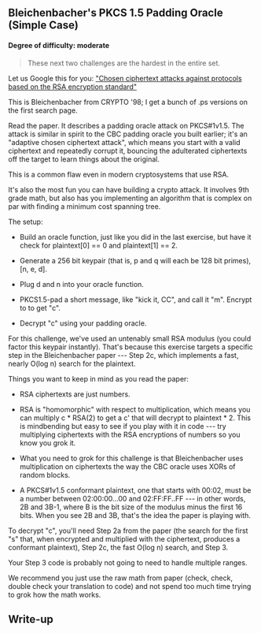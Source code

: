 ## Bleichenbacher's PKCS 1.5 Padding Oracle (Simple Case)

#### Degree of difficulty: moderate

> These next two challenges are the hardest in the entire set.

Let us Google this for you: ["Chosen ciphertext attacks against protocols based on the RSA encryption standard"](http://lmgtfy.com/?q=%22Chosen+ciphertext+attacks+against+protocols+based+on+the+RSA+encryption+standard%22)

This is Bleichenbacher from CRYPTO '98; I get a bunch of .ps versions on the first search page.

Read the paper. It describes a padding oracle attack on PKCS#1v1.5. The attack is similar in spirit to the CBC padding oracle you built earlier; it's an "adaptive chosen ciphertext attack", which means you start with a valid ciphertext and repeatedly corrupt it, bouncing the adulterated ciphertexts off the target to learn things about the original.

This is a common flaw even in modern cryptosystems that use RSA.

It's also the most fun you can have building a crypto attack. It involves 9th grade math, but also has you implementing an algorithm that is complex on par with finding a minimum cost spanning tree.

The setup:

- Build an oracle function, just like you did in the last exercise, but have it check for plaintext[0] == 0 and plaintext[1] == 2.

- Generate a 256 bit keypair (that is, p and q will each be 128 bit primes), [n, e, d].

- Plug d and n into your oracle function.

- PKCS1.5-pad a short message, like "kick it, CC", and call it "m". Encrypt to to get "c".

- Decrypt "c" using your padding oracle.

For this challenge, we've used an untenably small RSA modulus (you could factor this keypair instantly). That's because this exercise targets a specific step in the Bleichenbacher paper --- Step 2c, which implements a fast, nearly O(log n) search for the plaintext.

Things you want to keep in mind as you read the paper:

- RSA ciphertexts are just numbers. 

- RSA is "homomorphic" with respect to multiplication, which means you can multiply c * RSA(2) to get a c' that will decrypt to plaintext * 2. This is mindbending but easy to see if you play with it in code --- try multiplying ciphertexts with the RSA encryptions of numbers so you know you grok it.

- What you need to grok for this challenge is that Bleichenbacher uses multiplication on ciphertexts the way the CBC oracle uses XORs of random blocks. 

- A PKCS#1v1.5 conformant plaintext, one that starts with 00:02, must be a number between 02:00:00...00 and 02:FF:FF..FF --- in other words, 2B and 3B-1, where B is the bit size of the modulus minus the first 16 bits. When you see 2B and 3B, that's the idea the paper is playing with.

To decrypt "c", you'll need Step 2a from the paper (the search for the first "s" that, when encrypted and multiplied with the ciphertext, produces a conformant plaintext), Step 2c, the fast O(log n) search, and Step 3.

Your Step 3 code is probably not going to need to handle multiple ranges.

We recommend you just use the raw math from paper (check, check, double check your translation to code) and not spend too much time trying to grok how the math works.

## Write-up
